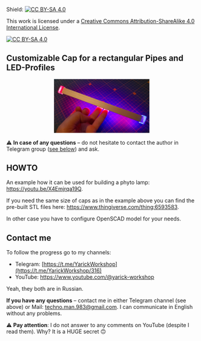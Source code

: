 Shield: [![CC BY-SA 4.0][cc-by-sa-shield]][cc-by-sa]

This work is licensed under a
[Creative Commons Attribution-ShareAlike 4.0 International License][cc-by-sa].

[![CC BY-SA 4.0][cc-by-sa-image]][cc-by-sa]

[cc-by-sa]: http://creativecommons.org/licenses/by-sa/4.0/
[cc-by-sa-image]: https://licensebuttons.net/l/by-sa/4.0/88x31.png
[cc-by-sa-shield]: https://img.shields.io/badge/License-CC%20BY--SA%204.0-lightgrey.svg

## Customizable Cap for a rectangular Pipes and LED-Profiles
<p align="center" width="100%">
    <img width="50%" src="media/logo.jpg">
</p>

⚠️ **In case of any questions** – do not hesitate to contact the author in Telegram group ([see below](#contact-me)) and ask.

## HOWTO

An example how it can be used for building a phyto lamp: https://youtu.be/X4Emjrqa19Q.

If you need the same size of caps as in the example above you can find the pre-built STL files here: https://www.thingiverse.com/thing:6593583.

In other case you have to configure OpenSCAD model for your needs.


## Contact me
To follow the progress go to my channels:
  - Telegram: [https://t.me/YarickWorkshop](https://t.me/YarickWorkshop/316)
  - YouTube: https://www.youtube.com/@yarick-workshop

Yeah, they both are in Russian.

**If you have any questions** – contact me in either Telegram channel (see above) or Mail: techno.man.983@gmail.com. I can communicate in English without any problems. 

⚠️ **Pay attention**: I do not answer to any comments on YouTube (despite I read them). Why? It is a HUGE secret 🙃
